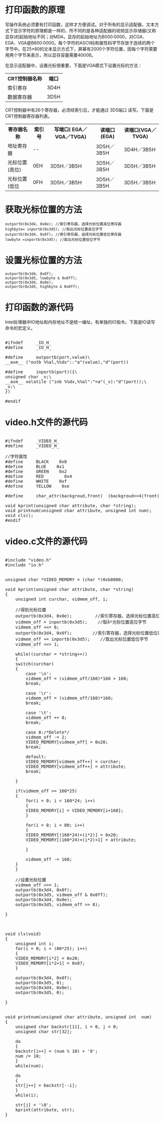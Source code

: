 # 打印函数的原理

写操作系统必须要有打印函数，这样才方便调试。对于所有的显示适配器，文本方式下显示字符的原理都是一样的，所不同的是各种适配器的视频显示存储器(又称显存)的起始地址不同；对MDA，显存的起始地址为B000:0000，对CGA、EGA、VGA是B800:0000。每个字符的ASCII码和属性码字节存放于连续的两个字节中。在25*80的文本显示方式下，屏幕有2000个字符位置，因每个字符需要用两个字节来表示，所以显存容量需要4000B。


在显示适配器中，设置光标很重要，下面是VGA模式下设置光标的方法：


<table>
    <tr>
        <th>CRT控制器名称</th>
        <th>端口</th>
    </tr>
    <tr>
        <td>索引寄存</td>
        <td>3D4H</td>
    </tr>
    <tr>
        <td>数据寄存器</td>
        <td>3D5H</td>
    </tr>
</table>


CRT控制器中有26个寄存器，必须经索引后，才能通过 3D5端口 读写。下面是CRT控制器寄存器列表。


<table>
    <tr>
        <th>寄存器名称</th>
        <th>索引号</th>
        <th>写端口( EGA／VGA／TVGA)</th>
        <th>读端口(EGA)</th>
        <th>读端口(VGA／TVGA)</th>
    </tr>
    <tr>
        <td>地址寄存器</td>
        <td>--</td>
        <td></td>
        <td>3D5H／3B5H</td>
        <td>3D4H／3B5H</td>
    </tr>
    <tr>
        <td>光标位置(高位)</td>
        <td>0EH </td>
        <td>3D5H／3B5H</td>
        <td>3D5H／3B5H</td>
        <td>3D5H／3B5H</td>
    </tr>
    <tr>
        <td>光标位置(低位</td>
        <td>0FH</td>
        <td>3D5H／3B5H</td>
        <td>3D5H／3B5H</td>
        <td>3D5H／3B5H</td>
    </tr>
</table>


# 获取光标位置的方法

    outportb(0x3d4, 0x0e); //索引寄存器，选择光标位置高位寄存器
    highbyte= inportb(0x3d5); //取出光标位置高位字节
    outportb(0x3d4, 0x0f); //索引寄存器，选择光标位置低位寄存器
    lowbyte =inportb(0x3d5); //取出光标位置低位字节

# 设置光标位置的方法

    outportb(0x3d4, 0x0f);
    outportb(0x3d5, lowbyte & 0x0ff);
    outportb(0x3d4, 0x0e);
    outportb(0x3d5, highbyte & 0x0ff);

# 打印函数的源代码

Intel处理器中IO地址和内存地址不是统一编址，有单独的IO指令。下面是IO读写命令的宏定义。


<pre name="code" class="c"> 
#ifndef     _IO_H_
#define     _IO_H_

#define     outportb(port,value)\
__asm__ ("outb %%al,%%dx"::"a"(value),"d"(port)) 

#define     inportb(port)({\
unsigned char _v;\
__asm__ volatile ("inb %%dx,%%al":"=a"(_v):"d"(port));\
_v;\
})

#endif
</pre>

# video.h文件的源代码

<pre name="code" class="c"> 
#ifndef     _VIDEO_H_
#define     _VIDEO_H_

//字符属性
#define     BLACK    0x0
#define     BLUE    0x1
#define     GREEN    0x2
#define     RED        0x4
#define     WHITE    0xf
#define     YELLOW    0xe

#define     char_attr(backgroud,front)  (backgroud<<4|front)

void kprint(unsigned char attribute, char *string);
void printnum(unsigned char attribute, unsigned int num);
void cls();
#endif
</pre>

# video.c文件的源代码


<pre name="code" class="c"> 
#include "video.h"
#include "io.h"


unsigned char *VIDEO_MEMORY = (char *)0xb8000;

void kprint(unsigned char attribute, char *string)
{
    unsigned int curchar, vidmem_off, i;

    //得到光标位置
    outportb(0x3d4, 0x0e);         //索引寄存器，选择光标位置高位寄存器
    vidmem_off = inportb(0x3d5);    //取åº光标位置高位字节
    vidmem_off <<= 8;
    outportb(0x3d4, 0x0f);        //索引寄存器，选择光标位置低位寄存器
    vidmem_off += inportb(0x3d5);    //取出光标位置低位字节
    vidmem_off <<= 1;

    while((curchar = *string++))
    {
    switch(curchar)
    {
        case '\n':
        vidmem_off = (vidmem_off/160)*160 + 160;
        break;
        
        case '\r':
        vidmem_off = (vidmem_off/160)*160;
        break;

        case '\t':
        vidmem_off += 8;
        break;

        case 8:/*Delete*/
        vidmem_off -= 2;
        VIDEO_MEMORY[vidmem_off] = 0x20;
        break;

        default:
        VIDEO_MEMORY[vidmem_off++] = curchar;
        VIDEO_MEMORY[vidmem_off++] = attribute;
        break;
    
    }

    if(vidmem_off >= 160*25)
    {
        for(i = 0; i < 160*24; i++)
        {
        VIDEO_MEMORY[i] = VIDEO_MEMORY[i+160];
        }

        for(i = 0; i < 80; i++)
        {
        VIDEO_MEMORY[(160*24)+(i*2)] = 0x20;
        VIDEO_MEMORY[(160*24)+(i*2)+1] = attribute;
            
        }
    
        vidmem_off -= 160;
    }
    }
  
    //设置光标位置  
    vidmem_off >>= 1;
    outportb(0x3d4, 0x0f);
    outportb(0x3d5, vidmem_off & 0x0ff);
    outportb(0x3d4, 0x0e);
    outportb(0x3d5, vidmem_off >> 8);
    
}



void cls(void)
{
    unsigned int i;
    for(i = 0; i < (80*25); i++)
    {
    VIDEO_MEMORY[i*2] = 0x20;
    VIDEO_MEMORY[i*2+1] = 0x07;
    }

    outportb(0x3d4, 0x0f);
    outportb(0x3d5, 0);
    outportb(0x3d4, 0x0e);
    outportb(0x3d5, 0);

}


void printnum(unsigned char attribute, unsigned int  num)
{
    unsigned char backstr[11], i = 0, j = 0;
    unsigned char str[32];

    do
    {
    backstr[i++] = (num % 10) + '0';
    num /= 10;
    }
    while(num);

    do
    {
    str[j++] = backstr[--i];
    }
    while(i);

    str[j] = '\0';
    kprint(attribute, str);
}
</pre>





